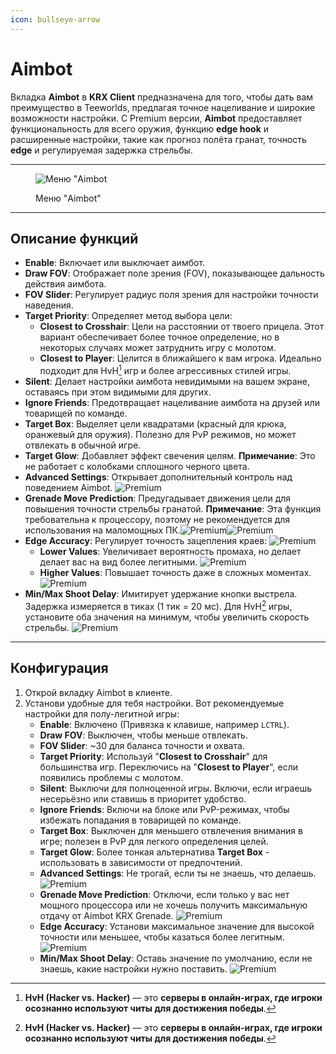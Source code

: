 ```yaml
---
icon: bullseye-arrow
---
```


# Aimbot

Вкладка **Aimbot** в **KRX Client** предназначена для того, чтобы дать вам преимущество в Teeworlds, предлагая точное нацеливание и широкие возможности настройки. С Premium версии, **Aimbot** предоставляет функциональность для всего оружия, функцию **edge hook** и расширенные настройки, такие как прогноз полёта гранат, точность **edge** и регулируемая задержка стрельбы.

***

<figure><img src="https://raw.githubusercontent.com/Krixx1337/krxclient-docs/refs/heads/main/images/aimbot-menu.png" alt="Меню &#x22;Aimbot"><figcaption><p>Меню "Aimbot"</p></figcaption></figure>

***

## **Описание функций**

* **Enable**: Включает или выключает аимбот.
* **Draw FOV**: Отображает поле зрения (FOV), показывающее дальность действия аимбота.
* **FOV Slider**: Регулирует радиус поля зрения для настройки точности наведения.
* **Target Priority**: Определяет метод выбора цели:
  * **Closest to Crosshair**: Цели на расстоянии от твоего прицела. Этот вариант обеспечивает более точное определение, но в некоторых случаях может затруднить игру с молотом.
  * **Closest to Player**: Целится в ближайшего к вам игрока. Идеально подходит для HvH[^1] игр и более агрессивных стилей игры.
* **Silent**: Делает настройки аимбота невидимыми на вашем экране, оставаясь при этом видимыми для других.
* **Ignore Friends**: Предотвращает нацеливание аимбота на друзей или товарищей по команде.
* **Target Box**: Выделяет цели квадратами (красный для крюка, оранжевый для оружия). Полезно для PvP режимов, но может отвлекать в обычной игре.
* **Target Glow**: Добавляет эффект свечения целям. **Примечание**: Это не работает с колобками сплошного черного цвета.
* **Advanced Settings**:  Открывает дополнительный контроль над поведением Aimbot. ![Premium](https://img.shields.io/badge/Premium-%23ffba00?style=flat-square)
* **Grenade Move Prediction**: Предугадывает движения цели для повышения точности стрельбы гранатой. **Примечание**: Эта функция требовательна к процессору, поэтому не рекомендуется для использования на маломощных ПК.![Premium](https://img.shields.io/badge/Premium-%23ffba00?style=flat-square)![Premium](https://img.shields.io/badge/Premium-%23ffba00?style=flat-square)
* **Edge Accuracy**: Регулирует точность зацепления краев: ![Premium](https://img.shields.io/badge/Premium-%23ffba00?style=flat-square)
  * **Lower Values**: Увеличивает вероятность промаха, но делает делает вас на вид более легитными. ![Premium](https://img.shields.io/badge/Premium-%23ffba00?style=flat-square)
  * **Higher Values**: Повышает точность даже в сложных моментах. ![Premium](https://img.shields.io/badge/Premium-%23ffba00?style=flat-square)
* **Min/Max Shoot Delay**: Имитирует удержание кнопки выстрела. Задержка измеряется в тиках (1 тик = 20 мс). Для HvH[^2] игры, установите оба значения на минимум, чтобы увеличить скорость стрельбы. ![Premium](https://img.shields.io/badge/Premium-%23ffba00?style=flat-square)

***

## **Конфигурация**

1. Открой вкладку Aimbot в клиенте.
2. Установи удобные для тебя настройки. Вот рекомендуемые настройки для полу-легитной игры:
   * **Enable**: Включено (Привязка к клавише, например `LCTRL`).
   * **Draw FOV**: Выключен, чтобы меньше отвлекать.
   * **FOV Slider**: \~30 для баланса точности и охвата.
   * **Target Priority**: Используй "**Closest to Crosshair**" для большинства игр. Переключись на "**Closest to Player**", если появились проблемы с молотом.
   * **Silent**: Выключи для полноценной игры. Включи, если играешь несерьёзно или ставишь в приоритет удобство.
   * **Ignore Friends**: Включи на блоке или PvP-режимах, чтобы избежать попадания в товарищей по команде.
   * **Target Box**: Выключен для меньшего отвлечения внимания в игре; полезен в PvP для легкого определения целей.
   * **Target Glow**: Более тонкая альтернатива **Target Box** - использовать в зависимости от предпочтений.
   * **Advanced Settings**: Не трогай, если ты не знаешь, что делаешь. ![Premium](https://img.shields.io/badge/Premium-%23ffba00?style=flat-square)
   * **Grenade Move Prediction**: Отключи, если только у вас нет мощного процессора или не хочешь получить максимальную отдачу от Aimbot KRX Grenade. ![Premium](https://img.shields.io/badge/Premium-%23ffba00?style=flat-square)
   * **Edge Accuracy**: Установи максимальное значение для высокой точности или меньшее, чтобы казаться более легитным. ![Premium](https://img.shields.io/badge/Premium-%23ffba00?style=flat-square)
   * **Min/Max Shoot Delay**: Оставь значение по умолчанию, если не знаешь, какие настройки нужно поставить. ![Premium](https://img.shields.io/badge/Premium-%23ffba00?style=flat-square)

[^1]: **HvH (Hacker vs. Hacker)** — это **серверы в онлайн-играх, где игроки осознанно используют читы для достижения победы**.

[^2]: **HvH (Hacker vs. Hacker)** — это **серверы в онлайн-играх, где игроки осознанно используют читы для достижения победы**.
